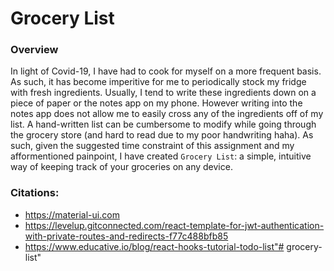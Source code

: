 # Grocery List

### Overview
In light of Covid-19, I have had to cook for myself on a more frequent basis. As such, it has become imperitive for me to periodically stock my fridge with fresh ingredients. Usually, I tend to write these ingredients down on a piece of paper or the notes app on my phone. However writing into the notes app does not allow me to easily cross any of the ingredients off of my list. A hand-written list can be cumbersome to modify while going through the grocery store (and hard to read due to my poor handwriting haha). As such, given the suggested time constraint of this assignment and my afformentioned painpoint, I have created `Grocery List`: a simple, intuitive way of keeping track of your groceries on any device.

### Citations:
- https://material-ui.com
- https://levelup.gitconnected.com/react-template-for-jwt-authentication-with-private-routes-and-redirects-f77c488bfb85
- https://www.educative.io/blog/react-hooks-tutorial-todo-list"# grocery-list" 

